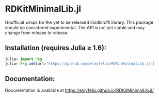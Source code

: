# RDKitMinimalLib.jl

Unofficial wraps for the yet to be released librdkitcffi library. This package should be considered experimental. The API is not yet stable and may change from release to release.

## Installation (requires Julia ≥ 1.6):

```julia
julia> import Pkg
julia> Pkg.add(url="https://github.com/eloyfelix/RDKitMinimalLib.jl")
```

## Documentation:

Documentation is available at https://eloyfelix.github.io/RDKitMinimalLib.jl/
